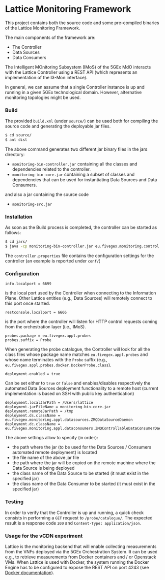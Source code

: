 # Lattice Monitoring Framework
This project contains both the source code and some pre-compiled binaries of the Lattice Monitoring Framework.

The main components of the framework are:
- The Controller
- Data Sources
- Data Consumers

The Intelligent MOnitoring Subsystem (IMoS) of the 5GEx MdO interacts with the Lattice Controller using a REST API (which represents an implementation of  the I3-Mon interface).

In general, we can assume that a single Controller instance is up and running in a given 5GEx technological domain. However, alternative monitoring topologies might be used.

### Build
The provided `build.xml` (under `source/`) can be used both for compiling the source code and generating the deployable jar files.
```sh
$ cd source/
$ ant dist
```
The above command generates two different jar binary files in the jars directory:
- `monitoring-bin-controller.jar` containing all the classes and dependencies related to the controller.
- `monitoring-bin-core.jar` containing a subset of classes and dependencies that can be used for instantiating Data Sources and Data Consumers.

and also a jar containing the source code
- `monitoring-src.jar`

### Installation
As soon as the Build process is completed, the controller can be started as follows:
```sh
$ cd jars/
$ java -cp monitoring-bin-controller.jar eu.fivegex.monitoring.control.controller.Controller controller.properties
```
The `controller.properties` file contains the configuration settings for the controller (an example is reported under `conf/`)

### Configuration
```
info.localport = 6699
``` 
is the local port used by the Controller when connecting to the Information Plane. Other Lattice entities (e.g., Data Sources) will remotely connect to this port once started.

```
restconsole.localport = 6666
```
is the port where the controller will listen for HTTP control requests coming from the orchestration layer (i.e., IMoS).
```
probes.package = eu.fivegex.appl.probes
probes.suffix = Probe
```
When generating the probe catalogue, the Controller will look for all the class files whose package name matches `eu.fivegex.appl.probes` and whose name terminates with the `Probe` suffix (e.g., `eu.fivegex.appl.probes.docker.DockerProbe.class`).

```
deployment.enabled = true
```
Can be set either to `true` or `false` and enables/disables respectively the automated Data Sources deployment functionality to a remote host (current implementation is based on SSH with public key authentication)
```
deployment.localJarPath = /Users/lattice
deployment.jarFileName = monitoring-bin-core.jar
deployment.remoteJarPath = /tmp
deployment.ds.className = eu.fivegex.monitoring.appl.datasources.ZMQDataSourceDaemon
deployment.dc.className = eu.fivegex.monitoring.appl.dataconsumers.ZMQControllableDataConsumerDaemon
```
The above settings allow to specify (in order):
- the path where the jar (to be used for the Data Sources / Consumers automated remote deployment) is located
- the file name of the above jar file
- the path where the jar will be copied on the remote machine where the Data Source is being deployed
- the class name of the Data Source to be started (it must exist in the specified jar)
- the class name of the Data Consumer to be started (it must exist in the specified jar)


### Testing
In order to verify that the Controller is up and running, a quick check consists in performing a `GET` request to `/probe/catalogue/`. The expected result is a response code `200` and `Content-Type: application/json`.


### Usage for the vCDN experiment
Lattice is the monitoring backend that will enable collecting measurements from the VNFs deployed via the 5GEx Orchestration System. It can be used e.g., to retrieve measurements from Docker containers and / or Openstack VMs. When Lattice is used with Docker, the system running the Docker Engine has to be configured to expose the REST API on port 4243 (see [Docker documentation](https://success.docker.com/article/how-do-i-enable-the-remote-api-for-dockerd)).
